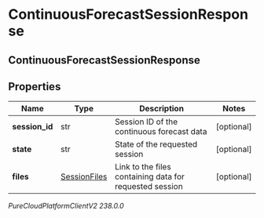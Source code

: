 # ContinuousForecastSessionResponse

## ContinuousForecastSessionResponse

## Properties

|Name | Type | Description | Notes|
|------------ | ------------- | ------------- | -------------|
| **session_id** | str | Session ID of the continuous forecast data | [optional] |
| **state** | str | State of the requested session | [optional] |
| **files** | [SessionFiles](SessionFiles) | Link to the files containing data for requested session | [optional] |



_PureCloudPlatformClientV2 238.0.0_
